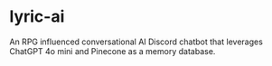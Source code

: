 # lyric-ai

An RPG influenced conversational AI Discord chatbot that leverages ChatGPT 4o mini and Pinecone as a memory database.
